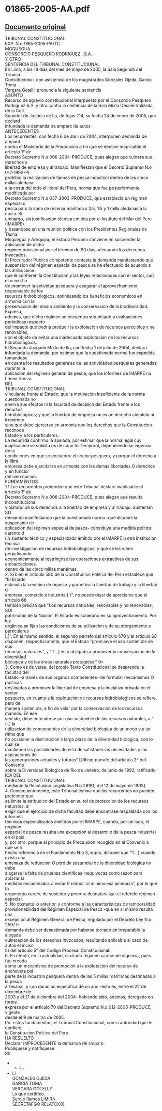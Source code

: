 
01865-2005-AA.pdf
=================
  
[Documento original](https://tc.gob.pe/jurisprudencia/2006/01865-2005-AA.pdf)  
---  
TRIBUNAL CONSTITUCIONAL  
EXP. N.o 1865-2005-PA/TC  
MOQUEGUA  
CONSORCIO PESQUERO RODRIGUEZ . S.A.  
Y OTRO  
SENTENCIA DEL TRIBUNAL CONSTITUCIONAL  
En Lima, a los 18 dias del mes de mayo de 2005, la Sala Segunda del Tribuna  
Constitucional, con asistencia de los magistrados Gonzales Ojeda, Garcia Toma  
Vergara Gotelli, pronuncia la siguiente sentencia  
ASUNTO  
Recurso de agravio constitucional interpuesto por el Consorcio Pesquero  
Rodriguez S.A. y otro contra la sentencia de la Sala Mixta Descentralizada de la Cort  
Superiot de Justicia de Ilo, de fojas 214, su fecha 24 de enero de 2005, que declard  
infundada la demanda de amparo de autos.  
ANTEÇEDENTES  
Los recurrentes, con fecha 6 de abril de 2004, interponen demanda de ampard  
contra el Ministerio de la Produccion a fin que se declare inaplicable el articulo 1° de  
Decreto Supremo N.o 008-2004-PRODUCE, pues alegan que vulnera sus derechos a  
libertad de empresa y al trabajo. Manifiestan que el Decreto Supremo N.o 017-1992-PI  
prohibio la realizacion de faenas de pesca industrial dentro de las cinco millas aledana  
a la costa del todo el litoral del Peru, norma que fue posteriormente modificada por  
Decreto Supremo N.o 037-2003-PRODUCE, que establecio un régimen especial d  
pesca para la zona de reserva maritima a 2.5, 1.5 y 1 milla aledanas a la costa. Si  
embargo, sin justificacion técnica emitida por el Instituto del Mar del Peru (IMARPE)  
y basandose en una reunion politica con los Presidentes Regionales de Tacna  
Moquegua y Arequipa, el Estado Peruano conviene en suspender la aplicacion de dicho  
régimen provisional por el término de 90 dias, afectando los derechos invocados.  
El Procurador Publico competente contesta la demanda manifestando que  
suspension del régimen especial de pesca se ha efectuado de acuerdo a las atribucione.  
que le confieren la Constitucion y las leyes relacionadas con el sector, con el unico fin  
de promover la actividad pesquera y asegurar el aprovechamiento responsable de los  
recursos hidrobiologicos, optimizando los beneficios economicos en armonia con la  
preservacion del medio ambiente y la conservacion de la biodiversidad. Expresa,  
ademas, que dicho régimen se encuentra supeditado a evaluaciones periodicas respecto  
del impacto que podria producir la explotacion de recursos perecibles y no renovables,  
con el objeto de evitar una inadecuada explotacion de los recursos hidrobiologicos.  
El Segundo Juzgado Mixto de Ilo, con fecha 1 de julio de 2004, declaro  
infundada la demanda, por estimar que la cuestionada norma fue expedida tomandose  
en cuenta los resultados generales de las actividades pesqueras generadas durante la  
aplicacion del régimen general de pesca; que los informes de IMARPE no tienen fuerza  
DEL  
TRIBUNAL CONSTITUCIONAL  
vinculante frente al Estado; que la motivacion insuficiente de la norma cuestionada no  
enerva sus efectos ni la facultad de decision del Estado frente a los recursos  
hidrobiologicos; y que la libertad de empresa no es un derecho absoluto ni irrestricto,  
sino que debe ejercerse en armonia con los derechos que la Constitucion reconoce  
Estado y a los particulares.  
La recurrida confirmo la apelada, por estimar que la norma legal cuy  
inaplicacion se solicita es de caracter temporal, dependiendo su vigencia de la  
condiciones en que se encuentre el sector pesquero, y porque el derecho a la libre  
empresa debe ejercitarse en armonia con las demas libertades O derechos y en funcior  
del bien comun.  
FUNDAMENTOS  
1.1 Los recurrentes pretenden que este Tribunal declare inaplicable el articulo 1° de  
Decreto Supremo N.o 008-2004-PRODUCE, pues alegan que resulta inconstituciona  
violatorio de sus derechos a la libertad de empresa y al trabajo. Sustentan SU  
demanda manifestando que la cuestionada norma -que dispone la suspension de  
aplicacion del régimen especial de pesca- constituye una medida politica carente d  
un sustento técnico y especializado emitido por el IMARPE u otra institucion técnica  
de investigacion de recursos hidrobiologicos, y que se les viene perjudicando  
economicamente al restringirse las operaciones extractivas de sus embarcaciones  
dentro de las cinco millas maritimas.  
2. Si bien el articulo 590 de la Constitucion Politica del Peru establece que "El Estado  
estimula la creacion de riqueza y garantiza la libertad de trabajo y la libertad d  
empresa, comercio e industria [.)", no puede dejar de apreciarse que el articulo 66  
también precisa que "Los recursos naturales, renovables y no renovables, SOI  
patrimonio de la Nacion. El Estado es soberano en su aprovechamiento. Por ley  
orgânica se fijan las condiciones de su utilizacion y de su otorgamiento a particulares  
[.]". En el mismo sentido, el segundo parrafo del articulo 670 y el articulo 68  
disponen, respectivamente, que el Estado "promueve el uso sostenible de sus  
recursos naturales", y "T...] esta obligado a promover la conservacion de la diversidad  
biologica y de las àreas naturales protegidas." 9>  
3. Como es de verse, del propio Texto Constitucional se desprende la facultad del  
Estado -a través de sus organos competentes- de formular mecanismos O politicas  
destinadas a promover la libertad de empresa y la iniciativa privada en el sector  
pesquero, en cuanto a la explotacion de recursos hidrobiologicos se refiere, pero de  
manera sostenible, a fin de velar por la conservacion de los recursos marinos. En ese  
sentido, debe entenderse por uso sostenible de los recursos naturales, a "(..) la  
utilizacion de componentes de la diversidad biologica de un modo y a un ritmo que  
no ocasione la disminucion a largo plazo de la diversidad biologica, con lo cual se  
mantienen las posibilidades de ésta de satisfacer las necesidades y las aspiraciones de  
las generaciones actuales y futuras" [Ultimo parrafo del articulo 2° del Convenio  
sobre la Diversidad Biologica de Rio de Janeiro, de junio de 1992, ratificado  
ICA DEL  
TRIBUNAL CONSTITUCIONAL  
mediante la Resolucion Legislativa N.o 26181, del 12 de mayo de 1993].  
4. Consecuentemente, este Tribunal estima que los recurrentes no pueden pretender que  
se limite la atribucion del Estado en su rol de proteccion de los recursos naturales, al  
exigir que el ejercicio de dicha facultad debe encontrase respaldada con los informes  
técnicos especializados emitidos por el IMARPE, cuando, por un lado, el régimen  
especial de pesca resulta una excepcion al desarrollo de la pesca industrial en el pais  
y, por otro, porque el principio de Precaucion recogido en el Convenio a que se h  
hecho referencia en el Fundamento N.o 3, supra, dispone que "T...] cuando exista una  
amenaza de reduccion O pérdida sustancial de la diversidad biologica no debe  
alegarse la falta de pruebas cientificas inequivocas como razon para aplazar la  
medidas encaminadas a evitar 0 reducir al minimo esa amenaza", por lo que ta  
argumento carece de sustento y procura desnaturalizar el referido régimen especial.  
5. No obstante lo anterior, y conforme a las caracteristicas de temporalidad  
provisionabilidad del Régimen Especial de Pesca -que en si mismo resulta una  
excepcion al Régimen General de Pesca, regulado por el Decreto Ley N.o 25977-  
demanda debe ser desestimada por haberse tornado en irreparable la alegada  
vulneracion de los derechos invocados, resultando aplicable al caso de autos el inciso  
5) del articulo 5° del Codigo Procesal Constitucional.  
6. En efecto, en la actualidad, el citado régimen carece de vigencia, pues fue creado  
como un mecanismo de promocion a la explotacion del recurso de anchoveta poi  
parte de la industria pesquera dentro de las 5 millas maritimas destinadas a la pesca  
artesanal, y con duracion especifica de un ano -esto es, entre el 22 de diciembre de  
2003 y el 21 de diciembre del 2004- habiendo sido, ademas, derogado en forma  
expresa por el articulo 70 del Decreto Supremo N.o 012-2005-PRODUCE, vigente  
desde el 9 de marzo de 2005.  
Por estos fundamentos, el Tribunal Constitucional, con la autoridad que le confiere  
la Constitucion Politica del Peru  
HA RESUELTO  
Declarar IMPROCEDENTE la demanda de amparo.  
Publiquese y notifiquese.  
SS.  
- - ) -  
- Ll  
GONZALES OJEDA  
GARCIA TOMA  
VERGARA GOTELLY  
Lo que certifico.  
Sergio Ramos LIMIRN  
SECRETAFGO RELATCKO)